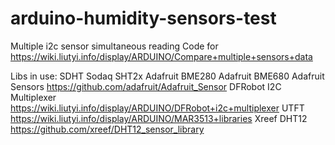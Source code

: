 # arduino-humidity-sensors-test
Multiple i2c sensor simultaneous reading
Code for https://wiki.liutyi.info/display/ARDUINO/Compare+multiple+sensors+data

Libs in use:
SDHT
Sodaq SHT2x
Adafruit BME280
Adafruit BME680
Adafruit Sensors https://github.com/adafruit/Adafruit_Sensor
DFRobot I2C Multiplexer https://wiki.liutyi.info/display/ARDUINO/DFRobot+i2c+multiplexer
UTFT https://wiki.liutyi.info/display/ARDUINO/MAR3513+libraries
Xreef DHT12 https://github.com/xreef/DHT12_sensor_library
